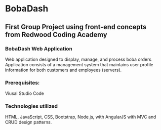 # BobaDash

## First Group Project using front-end concepts from Redwood Coding Academy

### BobaDash Web Application
Web application designed to display, manage, and process boba orders. Application consists of a management system that maintains user profile information for both customers and employees (servers). 

### Prerequisites:

Viusal Studio Code

### Technologies utilized
HTML, JavaScript, CSS, Bootstrap, Node.js, with AngularJS with MVC and CRUD design patterns.